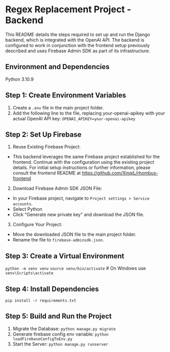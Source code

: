 # Regex Replacement Project - Backend

This README details the steps required to set up and run the Django backend, which is integrated with the OpenAI API. The backend is configured to work in conjunction with the frontend setup previously described and uses Firebase Admin SDK as part of its infrastructure.

## Environment and Dependencies

Python 3.10.9

## Step 1: Create Environment Variables

1. Create a `.env` file in the main project folder.
2. Add the following line to the file, replacing your-openai-apikey with your actual OpenAI API key:
   `OPENAI_APIKEY=your-openai-apikey`

## Step 2: Set Up Firebase

1. Reuse Existing Firebase Project:

- This backend leverages the same Firebase project established for the frontend. Continue with the configuration using the existing project details. For initial setup instructions or further information, please consult the frontend README at https://github.com/XinqiL/rhombus-frontend

2. Download Firebase Admin SDK JSON File:

- In your Firebase project, navigate to `Project settings > Service accounts`.
- Select Python
- Click "Generate new private key" and download the JSON file.

3. Configure Your Project:

- Move the downloaded JSON file to the main project folder.
- Rename the file to `firebase-adminsdk.json`.

## Step 3: Create a Virtual Environment

`python -m venv venv`
`source venv/bin/activate` # On Windows use `venv\Scripts\activate`

## Step 4: Install Dependencies

`pip install -r requirements.txt`

## Step 5: Build and Run the Project

1. Migrate the Database:
   `python manage.py migrate`
2. Generate firebase config env variable:
   `python loadFirebaseConfigToEnv.py`
3. Start the Server:
   `python manage.py runserver`
